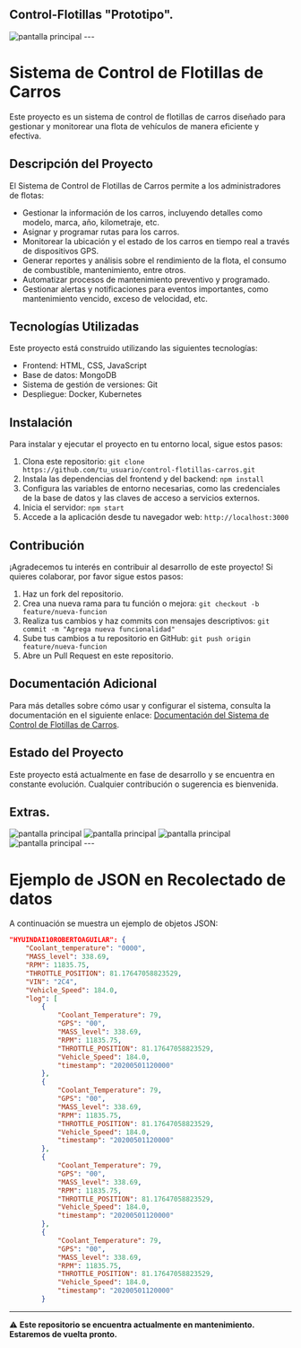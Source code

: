 ## Control-Flotillas "Prototipo".
<img src="Images/ARQUITECTURA.png" alt="pantalla principal">
---


# Sistema de Control de Flotillas de Carros

Este proyecto es un sistema de control de flotillas de carros diseñado para gestionar y monitorear una flota de vehículos de manera eficiente y efectiva.

## Descripción del Proyecto

El Sistema de Control de Flotillas de Carros permite a los administradores de flotas:

- Gestionar la información de los carros, incluyendo detalles como modelo, marca, año, kilometraje, etc.
- Asignar y programar rutas para los carros.
- Monitorear la ubicación y el estado de los carros en tiempo real a través de dispositivos GPS.
- Generar reportes y análisis sobre el rendimiento de la flota, el consumo de combustible, mantenimiento, entre otros.
- Automatizar procesos de mantenimiento preventivo y programado.
- Gestionar alertas y notificaciones para eventos importantes, como mantenimiento vencido, exceso de velocidad, etc.

## Tecnologías Utilizadas

Este proyecto está construido utilizando las siguientes tecnologías:

- Frontend: HTML, CSS, JavaScript
- Base de datos: MongoDB
- Sistema de gestión de versiones: Git
- Despliegue: Docker, Kubernetes

## Instalación

Para instalar y ejecutar el proyecto en tu entorno local, sigue estos pasos:

1. Clona este repositorio: `git clone https://github.com/tu_usuario/control-flotillas-carros.git`
2. Instala las dependencias del frontend y del backend: `npm install`
3. Configura las variables de entorno necesarias, como las credenciales de la base de datos y las claves de acceso a servicios externos.
4. Inicia el servidor: `npm start`
5. Accede a la aplicación desde tu navegador web: `http://localhost:3000`

## Contribución

¡Agradecemos tu interés en contribuir al desarrollo de este proyecto! Si quieres colaborar, por favor sigue estos pasos:

1. Haz un fork del repositorio.
2. Crea una nueva rama para tu función o mejora: `git checkout -b feature/nueva-funcion`
3. Realiza tus cambios y haz commits con mensajes descriptivos: `git commit -m "Agrega nueva funcionalidad"`
4. Sube tus cambios a tu repositorio en GitHub: `git push origin feature/nueva-funcion`
5. Abre un Pull Request en este repositorio.

## Documentación Adicional

Para más detalles sobre cómo usar y configurar el sistema, consulta la documentación en el siguiente enlace: [Documentación del Sistema de Control de Flotillas de Carros](#).

## Estado del Proyecto

Este proyecto está actualmente en fase de desarrollo y se encuentra en constante evolución. Cualquier contribución o sugerencia es bienvenida.


## Extras.
<img src="Images/server_end_point.gif" alt="pantalla principal">
<img src="Images/reader-scan-bluetooth-raspberry.gif" alt="pantalla principal">
<img src="Images/endpoint-get-value.gif" alt="pantalla principal">
<img src="Images/ecu.gif" alt="pantalla principal">
---

# Ejemplo de JSON en Recolectado de datos

A continuación se muestra un ejemplo de objetos JSON:

```json
"HYUINDAI10ROBERTOAGUILAR": {
    "Coolant_temperature": "0000",
    "MASS_level": 338.69,
    "RPM": 11835.75,
    "THROTTLE_POSITION": 81.17647058823529,
    "VIN": "2C4",
    "Vehicle_Speed": 184.0,
    "log": [
        {
            "Coolant_Temperature": 79,
            "GPS": "00",
            "MASS_level": 338.69,
            "RPM": 11835.75,
            "THROTTLE_POSITION": 81.17647058823529,
            "Vehicle_Speed": 184.0,
            "timestamp": "20200501120000"
        },
        {
            "Coolant_Temperature": 79,
            "GPS": "00",
            "MASS_level": 338.69,
            "RPM": 11835.75,
            "THROTTLE_POSITION": 81.17647058823529,
            "Vehicle_Speed": 184.0,
            "timestamp": "20200501120000"
        },
        {
            "Coolant_Temperature": 79,
            "GPS": "00",
            "MASS_level": 338.69,
            "RPM": 11835.75,
            "THROTTLE_POSITION": 81.17647058823529,
            "Vehicle_Speed": 184.0,
            "timestamp": "20200501120000"
        },
        {
            "Coolant_Temperature": 79,
            "GPS": "00",
            "MASS_level": 338.69,
            "RPM": 11835.75,
            "THROTTLE_POSITION": 81.17647058823529,
            "Vehicle_Speed": 184.0,
            "timestamp": "20200501120000"
        }
```
---

⚠️ **Este repositorio se encuentra actualmente en mantenimiento. Estaremos de vuelta pronto.**
